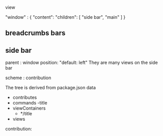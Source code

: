 
view 

"window" : {
   "content": 
      "children": [
         "side bar",
         "main"
      ]
}


## breadcrumbs bars
## side bar 
parent : window
position: "default: left"
They are many views on the side bar

scheme : contribution


The tree is derived from package.json data

- contributes
-   commands
      -title
-  viewContainers
     - */title
-  views     


contribution: